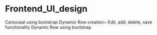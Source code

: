 # Frontend_UI_design
 Carsousal using bootstrap 
 Dynamic Row creation~ Edit, add, delete, save functionality
 Dynamic Row using bootstrap 
